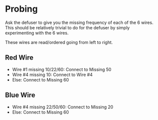# Probing

Ask the defuser to give you the missing frequency of
each of the 6 wires. This should be relatively
trivial to do for the defuser by simply experimenting
with the 6 wires.

These wires are read/ordered going from left to right.

## Red Wire
- Wire #1 missing 10/22/60: Connect to Missing 50
- Wire #4 missing 10: Connect to Wire #4
- Else: Connect to Missing 60

## Blue Wire
- Wire #4 missing 22/50/60: Connect to Missing 20
- Else: Connect to Missing 60